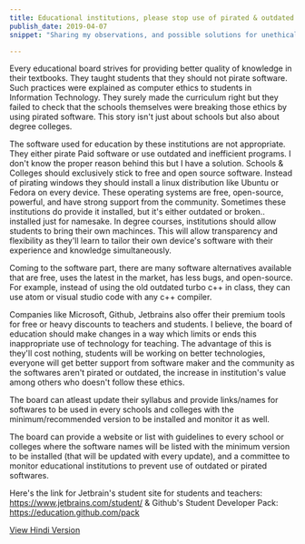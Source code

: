 ```yaml
---
title: Educational institutions, please stop use of pirated & outdated softwares to teach
publish_date: 2019-04-07
snippet: "Sharing my observations, and possible solutions for unethical computer software usage in indian education institutes"

---
```


Every educational board strives for providing better quality of knowledge in their textbooks. They taught students that they should not pirate software. Such practices were explained as computer ethics to students in Information Technology. They surely made the curriculum right but they failed to check that the schools themselves were breaking those ethics by using pirated software. This story isn't just about schools but also about degree colleges.

The software used for education by these institutions are not appropriate. They either pirate Paid software or use outdated and inefficient programs.
I don't know the proper reason behind this but I have a solution. Schools & Colleges should exclusively stick to free and open source software. Instead of pirating windows they should install a linux distribution like Ubuntu or Fedora on every device. These operating systems are free, open-source, powerful, and have strong support from the community. Sometimes these institutions do provide it installed, but it's either outdated or broken.. installed just for namesake. In degree courses, institutions should allow students to bring their own machinces. This will allow transparency and flexibility as they'll learn to tailor their own device's software with their experience and knowledge simultaneously.

Coming to the software part, there are many software alternatives available that are free, uses the latest in the market, has less bugs, and open-source. For example, instead of using the old outdated turbo c++ in class, they can use atom or visual studio code with any c++ compiler.

Companies like Microsoft, Github, Jetbrains also offer their premium tools for free or heavy discounts to teachers and students. I believe, the board of education should make changes in a way which limits or ends this inappropriate use of technology for teaching. The advantage of this is they'll cost nothing, students will be working on better technologies, everyone will get better support from software maker and the community as the softwares aren't pirated or outdated, the increase in institution's value among others who doesn't follow these ethics.

The board can atleast update their syllabus and provide links/names for softwares to be used in every schools and colleges with the minimum/recommended version to be installed and monitor it as well.

The board can provide a website or list with guidelines to every school or colleges where the software names will be listed with the minimum version to be installed (that will be updated with every update), and a committee to monitor educational institutions to prevent use of outdated or pirated softwares.

Here's the link for Jetbrain's student site for students and teachers: https://www.jetbrains.com/student/ & Github's Student Developer Pack: https://education.github.com/pack

[View Hindi Version](2_hi_educational_institutions_please_stop)

